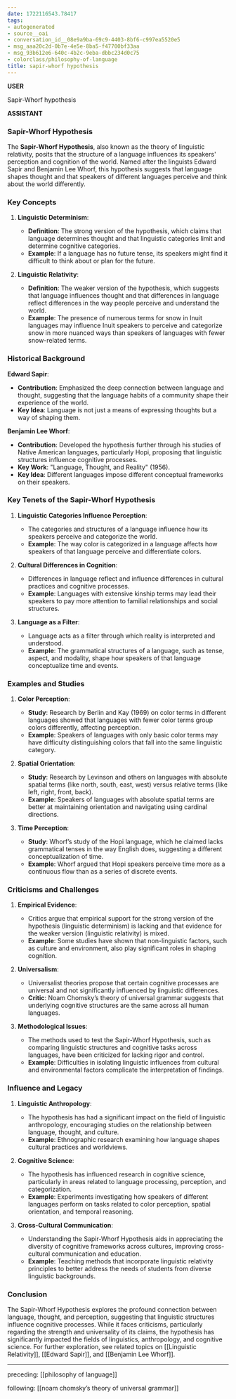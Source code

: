 ```yaml
---
date: 1722116543.78417
tags:
- autogenerated
- source__oai
- conversation_id__08e9a9ba-69c9-4403-8bf6-c997ea5520e5
- msg_aaa20c2d-0b7e-4e5e-8ba5-f47700bf33aa
- msg_93b612e6-640c-4b2c-9eba-dbbc234d0c75
- colorclass/philosophy-of-language
title: sapir-whorf hypothesis
---
```


**USER**

Sapir-Whorf hypothesis


**ASSISTANT**

### Sapir-Whorf Hypothesis

The **Sapir-Whorf Hypothesis**, also known as the theory of linguistic relativity, posits that the structure of a language influences its speakers' perception and cognition of the world. Named after the linguists Edward Sapir and Benjamin Lee Whorf, this hypothesis suggests that language shapes thought and that speakers of different languages perceive and think about the world differently.

### Key Concepts

1. **Linguistic Determinism**:
   - **Definition**: The strong version of the hypothesis, which claims that language determines thought and that linguistic categories limit and determine cognitive categories.
   - **Example**: If a language has no future tense, its speakers might find it difficult to think about or plan for the future.

2. **Linguistic Relativity**:
   - **Definition**: The weaker version of the hypothesis, which suggests that language influences thought and that differences in language reflect differences in the way people perceive and understand the world.
   - **Example**: The presence of numerous terms for snow in Inuit languages may influence Inuit speakers to perceive and categorize snow in more nuanced ways than speakers of languages with fewer snow-related terms.

### Historical Background

**Edward Sapir**:
- **Contribution**: Emphasized the deep connection between language and thought, suggesting that the language habits of a community shape their experience of the world.
- **Key Idea**: Language is not just a means of expressing thoughts but a way of shaping them.

**Benjamin Lee Whorf**:
- **Contribution**: Developed the hypothesis further through his studies of Native American languages, particularly Hopi, proposing that linguistic structures influence cognitive processes.
- **Key Work**: "Language, Thought, and Reality" (1956).
- **Key Idea**: Different languages impose different conceptual frameworks on their speakers.

### Key Tenets of the Sapir-Whorf Hypothesis

1. **Linguistic Categories Influence Perception**:
   - The categories and structures of a language influence how its speakers perceive and categorize the world.
   - **Example**: The way color is categorized in a language affects how speakers of that language perceive and differentiate colors.

2. **Cultural Differences in Cognition**:
   - Differences in language reflect and influence differences in cultural practices and cognitive processes.
   - **Example**: Languages with extensive kinship terms may lead their speakers to pay more attention to familial relationships and social structures.

3. **Language as a Filter**:
   - Language acts as a filter through which reality is interpreted and understood.
   - **Example**: The grammatical structures of a language, such as tense, aspect, and modality, shape how speakers of that language conceptualize time and events.

### Examples and Studies

1. **Color Perception**:
   - **Study**: Research by Berlin and Kay (1969) on color terms in different languages showed that languages with fewer color terms group colors differently, affecting perception.
   - **Example**: Speakers of languages with only basic color terms may have difficulty distinguishing colors that fall into the same linguistic category.

2. **Spatial Orientation**:
   - **Study**: Research by Levinson and others on languages with absolute spatial terms (like north, south, east, west) versus relative terms (like left, right, front, back).
   - **Example**: Speakers of languages with absolute spatial terms are better at maintaining orientation and navigating using cardinal directions.

3. **Time Perception**:
   - **Study**: Whorf’s study of the Hopi language, which he claimed lacks grammatical tenses in the way English does, suggesting a different conceptualization of time.
   - **Example**: Whorf argued that Hopi speakers perceive time more as a continuous flow than as a series of discrete events.

### Criticisms and Challenges

1. **Empirical Evidence**:
   - Critics argue that empirical support for the strong version of the hypothesis (linguistic determinism) is lacking and that evidence for the weaker version (linguistic relativity) is mixed.
   - **Example**: Some studies have shown that non-linguistic factors, such as culture and environment, also play significant roles in shaping cognition.

2. **Universalism**:
   - Universalist theories propose that certain cognitive processes are universal and not significantly influenced by linguistic differences.
   - **Critic**: Noam Chomsky’s theory of universal grammar suggests that underlying cognitive structures are the same across all human languages.

3. **Methodological Issues**:
   - The methods used to test the Sapir-Whorf Hypothesis, such as comparing linguistic structures and cognitive tasks across languages, have been criticized for lacking rigor and control.
   - **Example**: Difficulties in isolating linguistic influences from cultural and environmental factors complicate the interpretation of findings.

### Influence and Legacy

1. **Linguistic Anthropology**:
   - The hypothesis has had a significant impact on the field of linguistic anthropology, encouraging studies on the relationship between language, thought, and culture.
   - **Example**: Ethnographic research examining how language shapes cultural practices and worldviews.

2. **Cognitive Science**:
   - The hypothesis has influenced research in cognitive science, particularly in areas related to language processing, perception, and categorization.
   - **Example**: Experiments investigating how speakers of different languages perform on tasks related to color perception, spatial orientation, and temporal reasoning.

3. **Cross-Cultural Communication**:
   - Understanding the Sapir-Whorf Hypothesis aids in appreciating the diversity of cognitive frameworks across cultures, improving cross-cultural communication and education.
   - **Example**: Teaching methods that incorporate linguistic relativity principles to better address the needs of students from diverse linguistic backgrounds.

### Conclusion

The Sapir-Whorf Hypothesis explores the profound connection between language, thought, and perception, suggesting that linguistic structures influence cognitive processes. While it faces criticisms, particularly regarding the strength and universality of its claims, the hypothesis has significantly impacted the fields of linguistics, anthropology, and cognitive science. For further exploration, see related topics on [[Linguistic Relativity]], [[Edward Sapir]], and [[Benjamin Lee Whorf]].


---

preceding: [[philosophy of language]]  


following: [[noam chomsky’s theory of universal grammar]]